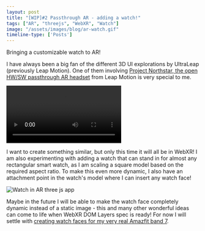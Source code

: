 ```yaml
---
layout: post
title: "[WIP]#2 Passthrough AR - adding a watch!"
tags: ["AR", "threejs", "WebXR", "Watch"]
image: "/assets/images/blog/ar-watch.gif"
timeline-type: ['Posts']
---
```


Bringing a customizable watch to AR!
<!--more-->

I have always been a big fan of the different 3D UI explorations by UltraLeap (previously Leap Motion). One of them involving [Project Northstar, the open HW/SW passthrough AR headset](https://blog.leapmotion.com/northstar/) from Leap Motion is very special to me.

<video controls><source src="/assets/images/blog/wearable.mp4" type="video/mp4"></video>

I want to create something similar, but only this time it will all be in WebXR! I am also experimenting with adding a watch that can stand in for almost any rectangular smart watch, as I am scaling a square model based on the required aspect ratio. To make this even more dynamic, I also have an attachment point in the watch's model where I can insert any watch face!

![Watch in AR three js app](/assets/images/blog/ar-watch.gif)

Maybe in the future I will be able to make the watch face completely dynamic instead of a static image - this and many other wonderful ideas can come to life when WebXR DOM Layers spec is ready! For now I will settle with [creating watch faces for my very real Amazfit band 7](https://github.com/DevPika/band7-photoface).